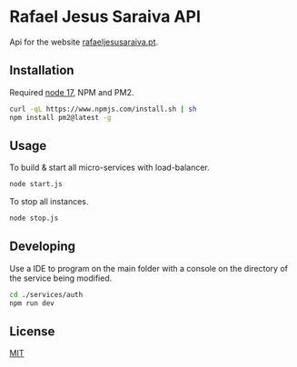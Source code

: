 # Rafael Jesus Saraiva API

Api for the website [rafaeljesusaraiva.pt](https://rafaeljesusaraiva.pt).

## Installation

Required [node 17](https://nodejs.org/en/), NPM and PM2.

```bash
curl -qL https://www.npmjs.com/install.sh | sh
npm install pm2@latest -g
```

## Usage

To build & start all micro-services with load-balancer.

```bash
node start.js
```

To stop all instances.

```bash
node stop.js
```

## Developing

Use a IDE to program on the main folder with a console on the directory of the service being modified.

```bash
cd ./services/auth
npm run dev
```

## License

[MIT](https://choosealicense.com/licenses/mit/)
